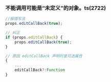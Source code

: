 ### 不能调用可能是“未定义”的对象。ts(2722)

```js
//报错写法
props.editCallBack(true);

// 纠正
if (props.editCallBack) {
    props.editCallBack(true);
}

// 原因 editCallBack 声明时是可选属性
{
    ...
    editCallBack?:Function
}
```